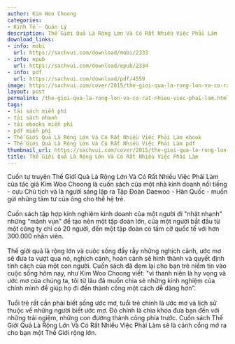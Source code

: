 ```yaml
---
author: Kim Woo Choong
categories:
- Kinh Tế - Quản Lý
description: Thế Giới Quả Là Rộng Lớn Và Có Rất Nhiều Việc Phải Làm
download_links:
- info: mobi
  url: https://sachvui.com/download/mobi/2333
- info: epub
  url: https://sachvui.com/download/epub/2334
- info: pdf
  url: https://sachvui.com/download/pdf/4559
image: https://sachvui.com/cover/2015/the-gioi-qua-la-rong-lon-va-co-rat-nhieu-viec-phai-lam.jpg
layout: post
permalink: /the-gioi-qua-la-rong-lon-va-co-rat-nhieu-viec-phai-lam.html
tags:
- tải sách miễn phí
- tải sách nhanh
- tải ebooks miễn phí
- pdf miễn phí
- Thế Giới Quả Là Rộng Lớn Và Có Rất Nhiều Việc Phải Làm ebook
- Thế Giới Quả Là Rộng Lớn Và Có Rất Nhiều Việc Phải Làm pdf
thumbnail_url: https://sachvui.com/cover/2015/the-gioi-qua-la-rong-lon-va-co-rat-nhieu-viec-phai-lam.jpg
title: Thế Giới Quả Là Rộng Lớn Và Có Rất Nhiều Việc Phải Làm
---
```


 <div class="item-desc text-justify"> <p>Cuốn tự truyện Thế Giới Quả Là Rộng Lớn Và Có Rất Nhiều Việc Phải Làm của tác giả Kim Woo Choong là cuốn sách của một nhà kinh doanh nổi tiếng - cựu Chủ tịch và là người sáng lập ra Tập Đoàn Daewoo - Hàn Quốc - muốn gửi những tâm tư của ông cho thể hệ trẻ.<br><br>Cuốn sách tập hợp kinh nghiệm kinh doanh của một người đi "nhặt nhạnh" những "mảnh vụn" để tạo nên một tập đoàn lớn, của một người bắt đầu từ một công ty chỉ có 20 người, đến một tập đoàn có tầm cỡ quốc tế với hơn 300.000 nhân viên.<br><br>Thế giới quả là rộng lớn và cuộc sống đầy rẫy những nghịch cảnh, ước mơ sẽ đưa ta vượt qua nó, nghịch cảnh, hoàn cảnh sẽ hình thành và quyết định tính cách của một con người. Cuốn sách đã đem lại cho bạn trẻ niềm tin vào cuộc sống hôm nay, như Kim Woo Choong viết: "vì thanh niên là hy vọng và ước mơ của chúng ta, tôi từ lâu đã muốn chia sẻ những kinh nghiệm của chính mình để giúp họ đi đến thành công một cách dễ dàng hơn”.<br><br>Tuổi trẻ rất cần phải biết sống ước mơ, tuổi trẻ chính là ước mơ và lịch sử thuộc về những người biết ước mơ. Đó chính là chìa khóa đưa bạn đến với những trải ngiệm, những con đường thành công phía trước. Cuốn sách Thế Giới Quả Là Rộng Lớn Và Có Rất Nhiều Việc Phải Làm sẽ là cánh cổng mở ra cho bạn một Thế Giới rộng lớn.<br> </p> </div>